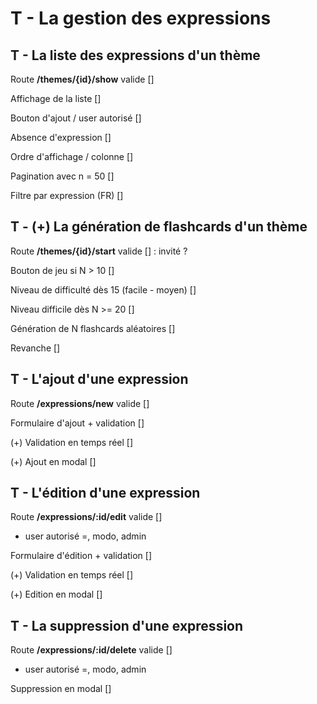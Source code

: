 # T - La gestion des expressions

## T - La liste des expressions d'un thème

Route **/themes/{id}/show** valide []

Affichage de la liste []

Bouton d'ajout / user autorisé []

Absence d'expression []

Ordre d'affichage / colonne []

Pagination avec n = 50 []

Filtre par expression (FR) []

## T - (+) La génération de flashcards d'un thème

Route **/themes/{id}/start** valide [] : invité ?

Bouton de jeu si N > 10 []

Niveau de difficulté dès 15 (facile - moyen) []

Niveau difficile dès N >= 20 []

Génération de N flashcards aléatoires []

Revanche []

## T - L'ajout d'une expression

Route **/expressions/new** valide []

Formulaire d'ajout + validation []

(+) Validation en temps réel []

(+) Ajout en modal []

## T - L'édition d'une expression

Route **/expressions/:id/edit** valide []

- user autorisé =, modo, admin

Formulaire d'édition + validation []

(+) Validation en temps réel []

(+) Edition en modal []

## T - La suppression d'une expression

Route **/expressions/:id/delete** valide []

- user autorisé =, modo, admin

Suppression en modal []


















